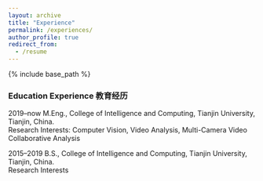 ```yaml
---
layout: archive
title: "Experience"
permalink: /experiences/
author_profile: true
redirect_from:
  - /resume
---
```


{% include base_path %}


### Education Experience 教育经历

2019–now  M.Eng., College of Intelligence and Computing, Tianjin University, Tianjin, China.
<br /> Research Interests: Computer Vision, Video Analysis, Multi-Camera Video Collaborative Analysis

2015–2019  B.S., College of Intelligence and Computing, Tianjin University, Tianjin, China.
<br /> Research Interests

